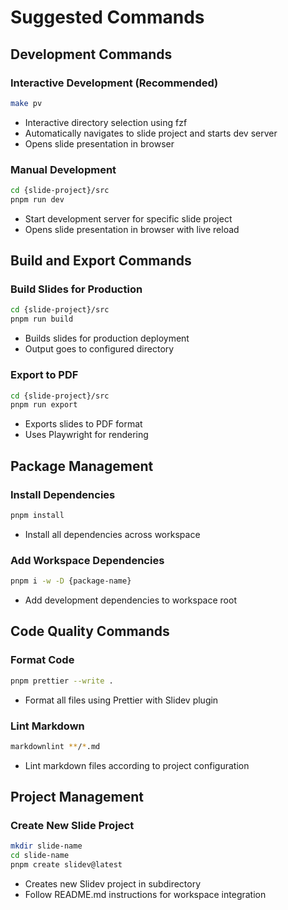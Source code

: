# Suggested Commands

## Development Commands

### Interactive Development (Recommended)
```bash
make pv
```
- Interactive directory selection using fzf
- Automatically navigates to slide project and starts dev server
- Opens slide presentation in browser

### Manual Development
```bash
cd {slide-project}/src
pnpm run dev
```
- Start development server for specific slide project
- Opens slide presentation in browser with live reload

## Build and Export Commands

### Build Slides for Production
```bash
cd {slide-project}/src
pnpm run build
```
- Builds slides for production deployment
- Output goes to configured directory

### Export to PDF
```bash
cd {slide-project}/src
pnpm run export
```
- Exports slides to PDF format
- Uses Playwright for rendering

## Package Management

### Install Dependencies
```bash
pnpm install
```
- Install all dependencies across workspace

### Add Workspace Dependencies
```bash
pnpm i -w -D {package-name}
```
- Add development dependencies to workspace root

## Code Quality Commands

### Format Code
```bash
pnpm prettier --write .
```
- Format all files using Prettier with Slidev plugin

### Lint Markdown
```bash
markdownlint **/*.md
```
- Lint markdown files according to project configuration

## Project Management

### Create New Slide Project
```bash
mkdir slide-name
cd slide-name
pnpm create slidev@latest
```
- Creates new Slidev project in subdirectory
- Follow README.md instructions for workspace integration